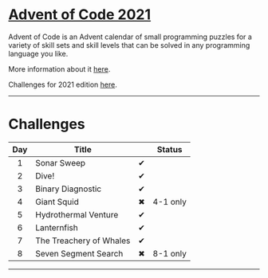 # [Advent of Code 2021](https://adventofcode.com/2021)

Advent of Code is an Advent calendar of small programming puzzles for a variety of skill sets and skill levels that can be solved in any programming language you like.

More information about it [here](https://adventofcode.com/2021/about).

Challenges for 2021 edition [here](https://adventofcode.com/2021).

---
# Challenges

|Day|Title| | Status
|:---:|---|:---:|---
|1|Sonar Sweep|✔
|2|Dive!|✔
|3|Binary Diagnostic|✔
|4|Giant Squid|✖| 4-1 only
|5|Hydrothermal Venture|✔
|6|Lanternfish|✔
|7|The Treachery of Whales|✔
|8|Seven Segment Search|✖| 8-1 only
---